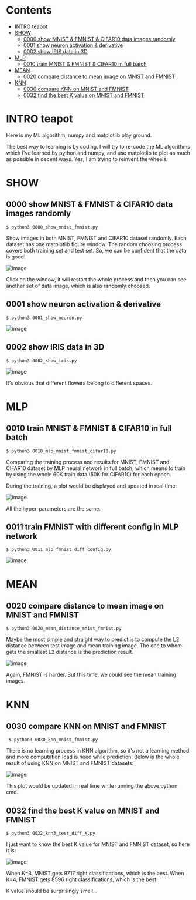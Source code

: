 # Contents

* [INTRO teapot](#INTRO-teapot)
* [SHOW](#SHOW)
    * [0000 show MNIST & FMNIST & CIFAR10 data images randomly](#0000-show-MNIST--FMNIST--CIFAR10-data-images-randomly)
    * [0001 show neuron activation & derivative](#0001-show-neuron-activation--derivative)
    * [0002 show IRIS data in 3D](#0002-show-IRIS-data-in-3D)
* [MLP](#MLP)
    * [0010 train MNIST & FMNIST & CIFAR10 in full batch](#0010-train-MNIST--FMNIST--CIFAR10-in-full-batch)
* [MEAN](#MEAN)
    * [0020 compare distance to mean image on MNIST and FMNIST](#0020-compare-distance-to-mean-image-on-MNIST-and-FMNIST)
* [KNN](#KNN)
    * [0030 compare KNN on MNIST and FMNIST](#0030-compare-KNN-on-MNIST-and-FMNIST)
    * [0032 find the best K value on MNIST and FMNIST](#0032-find-the-best-K-value-on-MNIST-and-FMNIST)

# INTRO teapot

Here is my ML algorithm, numpy and matplotlib play ground.

The best way to learning is by coding. I will try to re-code the ML algorithms
which I've learned by python and numpy, and use matplotlib to plot as much as
possible in decent ways. Yes, I am trying to reinvent the wheels.

# SHOW

## 0000 show MNIST & FMNIST & CIFAR10 data images randomly

    $ python3 0000_show_mnist_fmnist.py

Show images in both MNIST, FMNIST and CIFAR10 dataset randomly. Each dataset
has one matplotlib figure window. The random choosing process covers both
training set and test set. So, we can be confident that the data is good!

![image](https://github.com/xinlin-z/teapot/blob/master/pics/0000_show_mnist_fmnist_cifar10.png)

Click on the window, it will restart the whole process and then you can see
another set of data image, which is also randomly choosed.

## 0001 show neuron activation & derivative

    $ python3 0001_show_neuron.py

![image](https://github.com/xinlin-z/teapot/blob/master/pics/0001_show_neuron.png)

## 0002 show IRIS data in 3D

    $ python3 0002_show_iris.py

![image](https://github.com/xinlin-z/teapot/blob/master/pics/0002_show_iris.png)

It's obvious that different flowers belong to different spaces.

# MLP

## 0010 train MNIST & FMNIST & CIFAR10 in full batch

    $ python3 0010_mlp_mnist_fmnist_cifar10.py

Comparing the training process and results for MNIST, FMNIST and CIFAR10
dataset by MLP neural network in full batch, which means to train by using
the whole 60K train data (50K for CIFAR10) for each epoch.

During the training, a plot would be displayed and updated in real time:

![image](https://github.com/xinlin-z/teapot/blob/master/pics/0010_mlp_mnist_fmnist_cifar10.png)

All the hyper-parameters are the same.

## 0011 train FMNIST with different config in MLP network

    $ python3 0011_mlp_fmnist_diff_config.py

![image](https://github.com/xinlin-z/teapot/blob/master/pics/0011_mlp_fmnist_diff_config.png)

# MEAN

## 0020 compare distance to mean image on MNIST and FMNIST

    $ python3 0020_mean_distance_mnist_fmnist.py

Maybe the most simple and straight way to predict is to compute the L2 distance
between test image and mean training image. The one to whom gets the smallest
L2 distance is the prediction result.

![image](https://github.com/xinlin-z/teapot/blob/master/pics/0020_mean_distance_mnist_fmnist.png)

Again, FMNIST is harder. But this time, we could see the mean training images.

# KNN

## 0030 compare KNN on MNIST and FMNIST

     $ python3 0030_knn_mnist_fmnist.py

There is no learning process in KNN algorithm, so it's not a learning method
and more computation load is need while prediction. Below is the whole result
of using KNN on MNIST and FMNIST datasets:

![image](https://github.com/xinlin-z/teapot/blob/master/pics/0030_knn_mnist_fmnist.png)

This plot would be updated in real time while running the above python cmd.

## 0032 find the best K value on MNIST and FMNIST

    $ python3 0032_knn3_test_diff_K.py

I just want to know the best K value for MNIST and FMNIST dataset, so here
it is:

![image](https://github.com/xinlin-z/teapot/blob/master/pics/0032_knn3_test_diff_K.png)

When K=3, MNIST gets 9717 right classifications, which is the best. When K=4,
FMNIST gets 8596 right classifications, which is the best.

K value should be surprisingly small...


